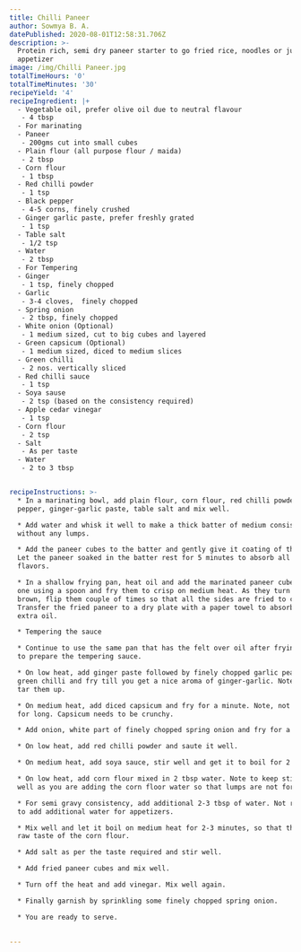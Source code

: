 ```yaml
---
title: Chilli Paneer
author: Sowmya B. A.
datePublished: 2020-08-01T12:58:31.706Z
description: >-
  Protein rich, semi dry paneer starter to go fried rice, noodles or just an
  appetizer 
image: /img/Chilli Paneer.jpg
totalTimeHours: '0'
totalTimeMinutes: '30'
recipeYield: '4'
recipeIngredient: |+
  - Vegetable oil, prefer olive oil due to neutral flavour
   - 4 tbsp
  - For marinating
  - Paneer
   - 200gms cut into small cubes
  - Plain flour (all purpose flour / maida)
   - 2 tbsp
  - Corn flour
   - 1 tbsp
  - Red chilli powder
   - 1 tsp
  - Black pepper
   - 4-5 corns, finely crushed
  - Ginger garlic paste, prefer freshly grated
   - 1 tsp
  - Table salt
   - 1/2 tsp
  - Water
   - 2 tbsp
  - For Tempering
  - Ginger
   - 1 tsp, finely chopped
  - Garlic
   - 3-4 cloves,  finely chopped
  - Spring onion
   - 2 tbsp, finely chopped
  - White onion (Optional)
   - 1 medium sized, cut to big cubes and layered
  - Green capsicum (Optional)
   - 1 medium sized, diced to medium slices
  - Green chilli
   - 2 nos. vertically sliced
  - Red chilli sauce
   - 1 tsp
  - Soya sause
   - 2 tsp (based on the consistency required)
  - Apple cedar vinegar
   - 1 tsp
  - Corn flour
   - 2 tsp
  - Salt
   - As per taste
  - Water
   - 2 to 3 tbsp


recipeInstructions: >-
  * In a marinating bowl, add plain flour, corn flour, red chilli powder, black
  pepper, ginger-garlic paste, table salt and mix well. 

  * Add water and whisk it well to make a thick batter of medium consistency
  without any lumps. 

  * Add the paneer cubes to the batter and gently give it coating of the batter.
  Let the paneer soaked in the batter rest for 5 minutes to absorb all the
  flavors.

  * In a shallow frying pan, heat oil and add the marinated paneer cubes one by
  one using a spoon and fry them to crisp on medium heat. As they turn golden
  brown, flip them couple of times so that all the sides are fried to crisp.
  Transfer the fried paneer to a dry plate with a paper towel to absorb all the
  extra oil.

  * Tempering the sauce

  * Continue to use the same pan that has the felt over oil after frying paneer
  to prepare the tempering sauce. 

  * On low heat, add ginger paste followed by finely chopped garlic peaces,
  green chilli and fry till you get a nice aroma of ginger-garlic. Note, not to
  tar them up.

  * On medium heat, add diced capsicum and fry for a minute. Note, not to fry
  for long. Capsicum needs to be crunchy.

  * Add onion, white part of finely chopped spring onion and fry for a minute.

  * On low heat, add red chilli powder and saute it well. 

  * On medium heat, add soya sauce, stir well and get it to boil for 2 minutes.

  * On low heat, add corn flour mixed in 2 tbsp water. Note to keep stirring
  well as you are adding the corn floor water so that lumps are not formed. 

  * For semi gravy consistency, add additional 2-3 tbsp of water. Not required
  to add additional water for appetizers.

  * Mix well and let it boil on medium heat for 2-3 minutes, so that there is no
  raw taste of the corn flour.

  * Add salt as per the taste required and stir well.

  * Add fried paneer cubes and mix well. 

  * Turn off the heat and add vinegar. Mix well again.

  * Finally garnish by sprinkling some finely chopped spring onion.

  * You are ready to serve.

     
---
```


